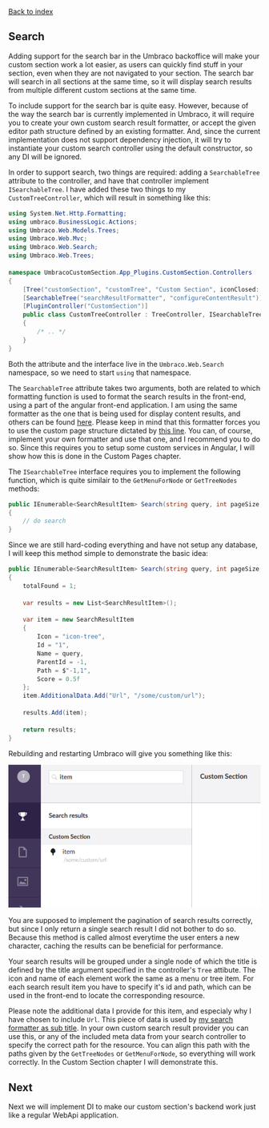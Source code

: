 ﻿[Back to index](index.md)

## Search

Adding support for the search bar in the Umbraco backoffice will make your custom
section work a lot easier, as users can	quickly find stuff in your section, even
when they are not navigated to your section. The search bar will search in all sections at 
the same time, so it will display search results from multiple different custom sections
at the same time.

To include support for the search bar is quite easy. However, because of the way the 
search bar is currently implemented in Umbraco, it will require you to create your 
own custom search result formatter, or accept the given editor path structure defined by 
an existing formatter. And, since the current implementation does not support dependency
injection, it will try to instantiate your custom search controller using the default 
constructor, so any DI will be ignored. 

In order to support search, two things are required: adding a `SearchableTree` 
attribute to the controller, and have that controller implement `ISearchableTree`. 
I have added these two things to my `CustomTreeController`, which will result 
in something like this:

```cs
using System.Net.Http.Formatting;
using umbraco.BusinessLogic.Actions;
using Umbraco.Web.Models.Trees;
using Umbraco.Web.Mvc;
using Umbraco.Web.Search;
using Umbraco.Web.Trees;

namespace UmbracoCustomSection.App_Plugins.CustomSection.Controllers
{
    [Tree("customSection", "customTree", "Custom Section", iconClosed: "icon-tree", iconOpen: "icon-trophy")]
    [SearchableTree("searchResultFormatter", "configureContentResult")]
    [PluginController("CustomSection")]
    public class CustomTreeController : TreeController, ISearchableTree
    {
        /* .. */
    }
}
```

Both the attribute and the interface live in  the `Umbraco.Web.Search` namespace, so we need to
start `using` that namespace. 

The `SearchableTree` attribute takes two arguments, both are related to which formatting function is
used to format the search results in the front-end, using a part of the angular
front-end application. I am using the same formatter as the one that is being used
for display content results, and others can be found [here](https://github.com/umbraco/Umbraco-CMS/blob/e0025db56d52b770d2b3aedbd48a3b804fd15ef0/src/Umbraco.Web.UI.Client/src/common/services/searchresultformatter.service.js).
Please keep in mind that this formatter forces you to use the custom page structure
dictated by [this line](https://github.com/umbraco/Umbraco-CMS/blob/e0025db56d52b770d2b3aedbd48a3b804fd15ef0/src/Umbraco.Web.UI.Client/src/common/services/searchresultformatter.service.js#L11). 
You can, of course, implement your own formatter and use that one, and I recommend
you to do so. Since this requires you to setup some custom services in Angular, 
I will show how this is done in the Custom Pages chapter.

The `ISearchableTree` interface requires you to implement the following function, which is quite similair 
to the `GetMenuForNode` or `GetTreeNodes` methods:

```cs
public IEnumerable<SearchResultItem> Search(string query, int pageSize, long pageIndex, out long totalFound, string searchFrom = null)
{
    // do search
}
```

Since we are still hard-coding everything and have not setup any database,
I will keep this method simple to demonstrate the basic idea:

```cs
public IEnumerable<SearchResultItem> Search(string query, int pageSize, long pageIndex, out long totalFound, string searchFrom = null)
{
    totalFound = 1;

    var results = new List<SearchResultItem>();

    var item = new SearchResultItem
    {
        Icon = "icon-tree",
        Id = "1",
        Name = query,
        ParentId = -1,
        Path = $"-1,1",
        Score = 0.5f
    };
    item.AdditionalData.Add("Url", "/some/custom/url");

    results.Add(item);

    return results;
}
```

Rebuilding and restarting Umbraco will give you something like this:

![Search results](images/search1.png)

You are supposed to implement the pagination of search results correctly, but since
I only return a single search result I did not bother to do so. Because
this method is called almost everytime the user enters a new character, caching
the results can be beneficial for performance. 

Your search results will be grouped under a single node of which the title is defined by the
title argument specified in the controller's `Tree` attibute. The icon and name of each element
work the same as a menu or tree item. For each search result item you have to specify
it's id and path, which can be used in the front-end to locate the corresponding resource.

Please note the additional data I provide for this item, and especialy why I have chosen
to include `Url`. This piece of data is used by [my search formatter as sub title](https://github.com/umbraco/Umbraco-CMS/blob/e0025db56d52b770d2b3aedbd48a3b804fd15ef0/src/Umbraco.Web.UI.Client/src/common/services/searchresultformatter.service.js#L13).
In your own custom search result provider you can use this, or any of the included meta
data from your search controller to specify the correct path for the resource. You can
align this path with the paths given by the `GetTreeNodes` or `GetMenuForNode`, so
everything will work correctly. In the Custom Section chapter I will demonstrate this.

## Next

Next we will implement DI to make our custom section's backend work just like a regular
WebApi application.